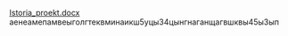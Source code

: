 [Istoria_proekt.docx](https://github.com/Dedok35/Palagin_D.V._IS-21/files/10739986/Istoria_proekt.docx) аенеамепамвеыголгтеквминаикш5уцы34цынгнаганщагвшквы45ы3ып
